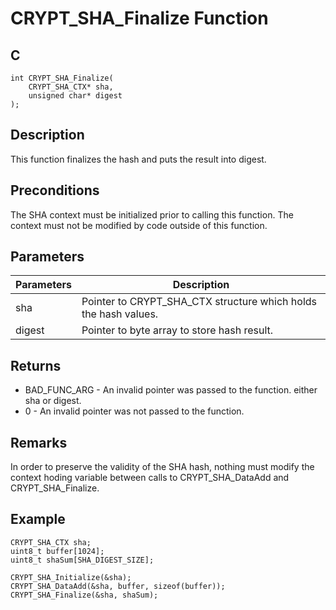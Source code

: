 # CRYPT_SHA_Finalize Function

## C
    int CRYPT_SHA_Finalize(
        CRYPT_SHA_CTX* sha, 
        unsigned char* digest
    );

## Description

This function finalizes the hash and puts the result into digest.

## Preconditions

The SHA context must be initialized prior to calling this function. The context must not be modified by code outside of this function.

## Parameters

|Parameters  |Description  |
|----|----|
|sha |Pointer to CRYPT_SHA_CTX structure which holds the hash values. |
|digest |Pointer to byte array to store hash result. |

## Returns

- BAD_FUNC_ARG - An invalid pointer was passed to the function. either sha or digest.
- 0 - An invalid pointer was not passed to the function. 

## Remarks

In order to preserve the validity of the SHA hash, nothing must modify the context hoding variable between calls to CRYPT_SHA_DataAdd and CRYPT_SHA_Finalize.

## Example

    CRYPT_SHA_CTX sha;
    uint8_t buffer[1024];
    uint8_t shaSum[SHA_DIGEST_SIZE];

    CRYPT_SHA_Initialize(&sha);
    CRYPT_SHA_DataAdd(&sha, buffer, sizeof(buffer));
    CRYPT_SHA_Finalize(&sha, shaSum);